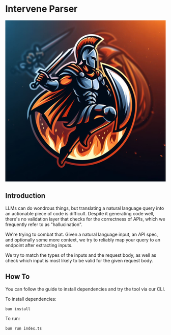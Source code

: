 # Intervene Parser

<p align="center">
  <img src="public/images/logo.jpeg" alt="Intervene Parser Logo">
</p>

## Introduction

LLMs can do wondrous things, but translating a natural language query into an actionable piece of code is difficult. Despite it generating code well, there's no validation layer that checks for the correctness of APIs, which we frequently refer to as "hallucination".

We're trying to combat that. Given a natural language input, an API spec, and optionally some more context, we try to reliably map your query to an endpoint after extracting inputs.

We try to match the types of the inputs and the request body, as well as check which input is most likely to be valid for the given request body.

## How To

You can follow the guide to install dependencies and try the tool via our CLI.

To install dependencies:

```bash
bun install
```

To run:

```bash
bun run index.ts
```
